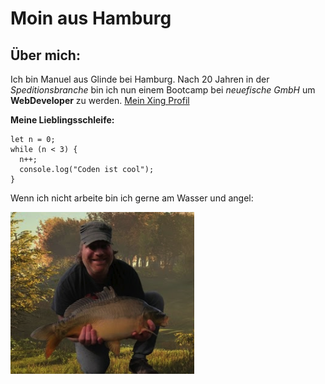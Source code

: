 # Moin aus Hamburg

## Über mich:
Ich bin Manuel aus Glinde bei Hamburg. Nach 20 Jahren in der _Speditionsbranche_ bin ich nun einem Bootcamp bei _neuefische GmbH_ um **WebDeveloper** zu werden.
[Mein Xing Profil](https://www.xing.com/profile/Manuel_Verweyen/)

**Meine Lieblingsschleife:**
````
let n = 0;
while (n < 3) {
  n++;
  console.log("Coden ist cool");
}
````

Wenn ich nicht arbeite bin ich gerne am Wasser und angel:

![Manuel](./manuel.jpg)

